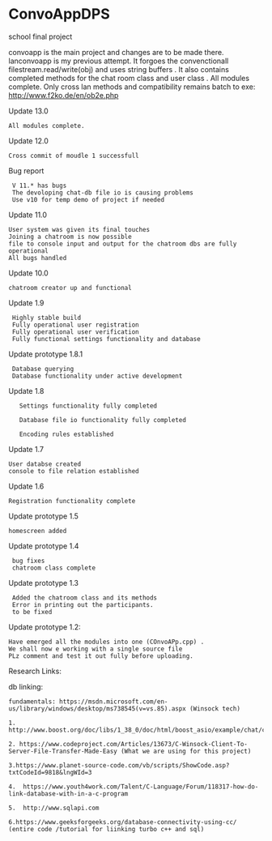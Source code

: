 # ConvoAppDPS
school final project

convoapp is the main project and changes are to be made there.
lanconvoapp is my previous attempt. It forgoes the convenctionall filestream.read/write(obj) and uses
string buffers . It also contains completed methods for the chat room class and user class .
All modules complete. Only cross lan methods and compatibility remains
batch to exe: http://www.f2ko.de/en/ob2e.php

Update 13.0

    All modules complete.

Update 12.0

    Cross commit of moudle 1 successfull

Bug report

     V 11.* has bugs
     The devoloping chat-db file io is causing problems
     Use v10 for temp demo of project if needed

Update 11.0

    User system was given its final touches
    Joining a chatroom is now possible
    file to console input and output for the chatroom dbs are fully operational
    All bugs handled

Update 10.0

    chatroom creator up and functional

Update 1.9

     Highly stable build 
     Fully operational user registration 
     Fully operational user verification 
     Fully functional settings functionality and database
     
Update prototype 1.8.1

     Database querying 
     Database functionality under active development

Update 1.8

       Settings functionality fully completed

       Database file io functionality fully completed 

       Encoding rules established


Update 1.7

    User databse created 
    console to file relation established

Update 1.6

    Registration functionality complete

Update prototype 1.5

    homescreen added

Update prototype 1.4

     bug fixes 
     chatroom class complete

Update prototype 1.3

     Added the chatroom class and its methods
     Error in printing out the participants.
     to be fixed


Update prototype 1.2:

    Have emerged all the modules into one (COnvoAPp.cpp) .
    We shall now e working with a single source file 
    PLz comment and test it out fully before uploading.
 

Research Links:


   db linking:
   
    fundamentals: https://msdn.microsoft.com/en-us/library/windows/desktop/ms738545(v=vs.85).aspx (Winsock tech)
    
    1. http://www.boost.org/doc/libs/1_38_0/doc/html/boost_asio/example/chat/chat_client.cpp
    
    2. https://www.codeproject.com/Articles/13673/C-Winsock-Client-To-Server-File-Transfer-Made-Easy (What we are using for this project)
    
    3.https://www.planet-source-code.com/vb/scripts/ShowCode.asp?txtCodeId=9818&lngWId=3
    
    4.  https://www.youth4work.com/Talent/C-Language/Forum/118317-how-do-link-database-with-in-a-c-program
    
    5.  http://www.sqlapi.com 

    6.https://www.geeksforgeeks.org/database-connectivity-using-cc/ (entire code /tutorial for liinking turbo c++ and sql)
